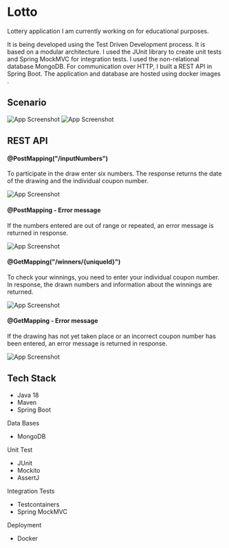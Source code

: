 
# Lotto

Lottery application I am currently working on for educational purposes.

It is being developed using the Test Driven Development process. It is based on a modular architecture. I used the JUnit library to create unit tests and Spring MockMVC for integration tests. 
I used the non-relational database MongoDB. For communication over HTTP, I built a REST API in Spring Boot. The application and database are hosted using docker images . 



## Scenario

![App Screenshot](https://bucko.com.pl/img/projects/screen_6.jpg)
![App Screenshot](https://bucko.com.pl/img/projects/screen_5.jpg)

## REST API
#### @PostMapping("/inputNumbers") 
To participate in the draw enter six numbers.
The response returns the date of the drawing and the individual coupon number.

![App Screenshot](https://bucko.com.pl/img/projects/POST_inputNumbers.png)

#### @PostMapping - Error message
If the numbers entered are out of range or repeated, an error message is returned in response.  

![App Screenshot](https://bucko.com.pl/img/projects/POST_error.png)


#### @GetMapping("/winners/{uniqueId}")
To check your winnings, you need to enter your individual coupon number. In response, the drawn numbers and information about the winnings are returned. 

![App Screenshot](https://bucko.com.pl/img/projects/GET_winners.png)

#### @GetMapping - Error message
If the drawing has not yet taken place or an incorrect coupon number has been entered, an error message is returned in response. 

![App Screenshot](https://bucko.com.pl/img/projects/GET_error.png)


## Tech Stack
- Java 18
- Maven
- Spring Boot

Data Bases
- MongoDB

Unit Test
- JUnit
- Mockito
- AssertJ

Integration Tests
- Testcontainers
- Spring MockMVC

Deployment
- Docker
